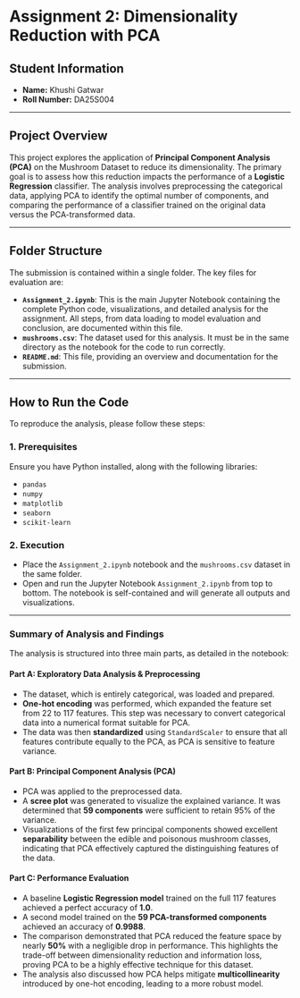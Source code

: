 # Assignment 2: Dimensionality Reduction with PCA

## Student Information

- **Name:** Khushi Gatwar
- **Roll Number:** DA25S004

---

## Project Overview

This project explores the application of **Principal Component Analysis (PCA)** on the Mushroom Dataset to reduce its dimensionality. The primary goal is to assess how this reduction impacts the performance of a **Logistic Regression** classifier. The analysis involves preprocessing the categorical data, applying PCA to identify the optimal number of components, and comparing the performance of a classifier trained on the original data versus the PCA-transformed data.

---

## Folder Structure

The submission is contained within a single folder. The key files for evaluation are:

- **`Assignment_2.ipynb`**: This is the main Jupyter Notebook containing the complete Python code, visualizations, and detailed analysis for the assignment. All steps, from data loading to model evaluation and conclusion, are documented within this file.
- **`mushrooms.csv`**: The dataset used for this analysis. It must be in the same directory as the notebook for the code to run correctly.
- **`README.md`**: This file, providing an overview and documentation for the submission.

---

## How to Run the Code

To reproduce the analysis, please follow these steps:

### 1. Prerequisites
Ensure you have Python installed, along with the following libraries:
   - `pandas`
   - `numpy`
   - `matplotlib`
   - `seaborn`
   - `scikit-learn`



### 2. Execution
- Place the `Assignment_2.ipynb` notebook and the `mushrooms.csv` dataset in the same folder.
- Open and run the Jupyter Notebook `Assignment_2.ipynb` from top to bottom. The notebook is self-contained and will generate all outputs and visualizations.

---

### Summary of Analysis and Findings
The analysis is structured into three main parts, as detailed in the notebook:

#### Part A: Exploratory Data Analysis & Preprocessing
- The dataset, which is entirely categorical, was loaded and prepared.
- **One-hot encoding** was performed, which expanded the feature set from 22 to 117 features. This step was necessary to convert categorical data into a numerical format suitable for PCA.
- The data was then **standardized** using `StandardScaler` to ensure that all features contribute equally to the PCA, as PCA is sensitive to feature variance.

#### Part B: Principal Component Analysis (PCA)
- PCA was applied to the preprocessed data.
- A **scree plot** was generated to visualize the explained variance. It was determined that **59 components** were sufficient to retain 95% of the variance.
- Visualizations of the first few principal components showed excellent **separability** between the edible and poisonous mushroom classes, indicating that PCA effectively captured the distinguishing features of the data.

#### Part C: Performance Evaluation
- A baseline **Logistic Regression model** trained on the full 117 features achieved a perfect accuracy of **1.0**.
- A second model trained on the **59 PCA-transformed components** achieved an accuracy of **0.9988**.
- The comparison demonstrated that PCA reduced the feature space by nearly **50%** with a negligible drop in performance. This highlights the trade-off between dimensionality reduction and information loss, proving PCA to be a highly effective technique for this dataset.
- The analysis also discussed how PCA helps mitigate **multicollinearity** introduced by one-hot encoding, leading to a more robust model.